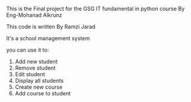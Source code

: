 This is the Final project for the GSG IT fundamental in python course  By Eng-Mohanad Alkrunz

This code is written  By Ramzi Jarad

It's a school management system 

you can use it  to:
1. Add new student
2. Remove student
3. Edit student
4. Display all students
5. Create new course
6. Add course to student

